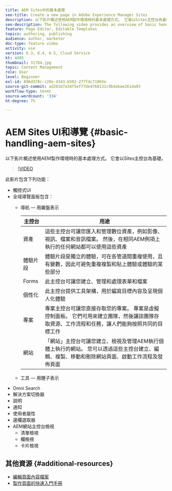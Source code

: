 ```yaml
---
title: AEM Sites中的基本處理
seo-title: Create a new page in Adobe Experience Manager Sites
description: 以下影片概述使用AEM製作環境時的基本處理方式。 它會以Sites主控台為基礎。
seo-description: The following video provides an overview of basic handling when using the AEM author environment. It uses the Sites console as a basis.
feature: Page Editor, Editable Templates
topics: authoring, publishing
audience: author, marketer
doc-type: feature video
activity: use
version: 6.3, 6.4, 6.5, Cloud Service
kt: 4495
thumbnail: 31784.jpg
topic: Content Management
role: User
level: Beginner
exl-id: 896d378c-c20e-4343-b592-277f4c71065e
source-git-commit: ad203d7a34f5eff7de4768131c9b4ebae261da93
workflow-type: tm+mt
source-wordcount: '334'
ht-degree: 7%

---
```


# AEM Sites UI和導覽 {#basic-handling-aem-sites}

以下影片概述使用AEM製作環境時的基本處理方式。 它會以Sites主控台為基礎。

>[!VIDEO](https://video.tv.adobe.com/v/31784?quality=12&learn=on)

此影片包含下列功能：

* 觸控式UI
* 全域導覽面板包含：
   * 導航 — 用羅盤表示

      | 主控台 | 用途 |
      |---|---|
      | 資產 | 這些主控台可讓您匯入和管理數位資產，例如影像、視訊、檔案和音訊檔案。 然後，在相同AEM例項上執行的任何網站都可以使用這些資產 | 社群 | 此主控台可讓您建立和管理社群網站，以利參與和啟用 | 商務 | 這可讓您管理與您的商務網站相關的產品、產品目錄和訂單 |
      | 體驗片段 | 體驗片段是獨立的體驗，可在各管道間重複使用，且有變數，因此可避免重複複製和貼上體驗或體驗的某些部分 |
      | Forms | 此主控台可讓您建立、管理和處理表單和檔案 |
      | 個性化 | 此主控台提供工具架構，用於編寫目標內容及呈現個人化體驗 |
      | 專案 | 專案主控台可讓您直接存取您的專案。 專案是虛擬控制面板。 它們可用來建立團隊，然後讓該團隊存取資源、工作流程和任務，讓人們能夠按照共同的目標工作 |
      | 網站 | 「網站」主控台可讓您建立、檢視及管理AEM執行個體上執行的網站。 您可以透過這些主控台建立、編輯、複製、移動和刪除網站頁面、啟動工作流程及發佈頁面 |

   * 工具 — 用錘子表示
* Omni Search
* 解決方案切換器
* 說明
* 通知
* 使用者屬性
* 邊欄選取器
* AEM網站主控台檢視
   * 清單檢視
   * 欄檢視
   * 卡片檢視






## 其他資源 {#additional-resources}

* [編輯頁面內容檔案](https://experienceleague.adobe.com/docs/experience-manager-cloud-service/sites/authoring/fundamentals/editing-content.html)
* [製作頁面的快速入門手冊](https://experienceleague.adobe.com/docs/experience-manager-cloud-service/sites/authoring/getting-started/quick-start.html)
